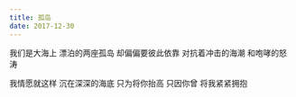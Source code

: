 ```yaml
---
title: 孤岛
date: 2017-12-30
---
```


我们是大海上
漂泊的两座孤岛
却偏偏要彼此依靠
对抗着冲击的海潮
和咆哮的怒涛
<!--more-->
我情愿就这样
沉在深深的海底
只为将你抬高
只因你曾
将我紧紧拥抱